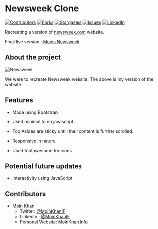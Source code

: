 # Newsweek Clone

[![Contributors][contributors-shield]][contributors-url]
[![Forks][forks-shield]][forks-url]
[![Stargazers][stars-shield]][stars-url]
[![Issues][issues-shield]][issues-url]
[![LinkedIn][linkedin-shield]][linkedin-url]


Recreating a version of [newsweek.com](https://www.newsweek.com/) website.

Final live version : [Moins Newsweek](https://raw.githack.com/moinkhanif/newsweek-clone/bootstrap-v/index.html)

## About the project

![Newsweek](https://i.imgur.com/1HDZpCD.png)

We were to recreate Newsweek website. The above is my version of the website

## Features

* Made using Bootstrap

* Used minimal to no javascript

* Top Asides are sticky untill their content is further scrolled.

* Responsive in nature

* Used fontawesome for icons

## Potential future updates

  * Interactivity using JavaScript

## Contributors

* Moin Khan
    * Twitter: [@MoinKhanIF](https://twitter.com/MoinKhanIF)
    * LinkedIn : [@MoinKhanIF](https://www.linkedin.com/in/moinkhanif/)
    * Personal Website: [MoinKhan.Info](https://moinkhan.info)

<!-- MARKDOWN LINKS & IMAGES -->

[contributors-shield]: https://img.shields.io/github/contributors/moinkhanif/newsweek-clone.svg?style=flat-square
[contributors-url]: https://github.com/moinkhanif/newsweek-clone/graphs/contributors
[forks-shield]: https://img.shields.io/github/forks/moinkhanif/newsweek-clone.svg?style=flat-square
[forks-url]: https://github.com/moinkhanif/newsweek-clone/network/members
[stars-shield]: https://img.shields.io/github/stars/moinkhanif/newsweek-clone.svg?style=flat-square
[stars-url]: https://github.com/moinkhanif/newsweek-clone/stargazers
[issues-shield]: https://img.shields.io/github/issues/moinkhanif/newsweek-clone.svg?style=flat-square
[issues-url]: https://github.com/moinkhanif/newsweek-clone/issues
[linkedin-shield]: https://img.shields.io/badge/-LinkedIn-black.svg?style=flat-square&logo=linkedin&colorB=555
[linkedin-url]: https://linkedin.com/in/moinkhanif
[product-screenshot]: images/screenshot.png
